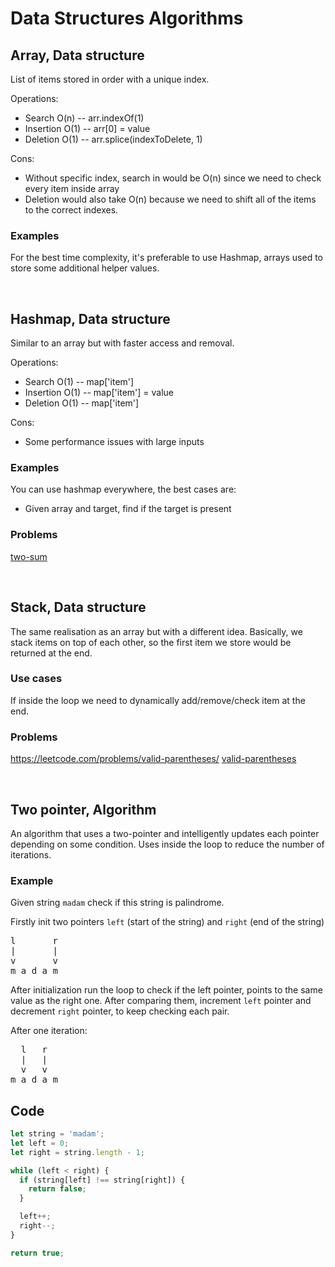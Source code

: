 # Data Structures Algorithms

## Array, Data structure <br>
List of items stored in order with a unique index.

Operations: <br>
* Search O(n) -- arr.indexOf(1) <br>
* Insertion O(1) -- arr[0] = value <br>
* Deletion O(1) -- arr.splice(indexToDelete, 1) <br>

Cons:
* Without specific index, search in would be O(n) since we need to check every item inside array <br>
* Deletion would also take O(n) because we need to shift all of the items to the correct indexes.

### Examples
For the best time complexity, it's preferable to use Hashmap, arrays used to store some additional helper values.

<br>

## Hashmap, Data structure
Similar to an array but with faster access and removal. <br>

Operations: <br>
* Search O(1) -- map['item'] <br>
* Insertion O(1) -- map['item'] = value <br>
* Deletion O(1) -- map['item'] <br>

Cons:
* Some performance issues with large inputs <br>

### Examples
You can use hashmap everywhere, the best cases are: 
* Given array and target, find if the target is present

### Problems <br>
[two-sum](https://leetcode.com/problems/two-sum/)

<br>

## Stack, Data structure <br>

The same realisation as an array but with a different idea. Basically, we stack items on top of each other, so the first item we store would be returned at the end.

### Use cases <br>
If inside the loop we need to dynamically add/remove/check item at the end.

### Problems <br>
https://leetcode.com/problems/valid-parentheses/
[valid-parentheses](https://leetcode.com/problems/valid-parentheses/)

<br>

## Two pointer, Algorithm

An algorithm that uses a two-pointer and intelligently updates each pointer depending on some condition. Uses inside the loop to reduce the number of iterations.

### Example

Given string `madam` check if this string is palindrome.

Firstly init two pointers `left` (start of the string) and `right` (end of the string) <br>

<pre>
l       r 
|       | 
v       v 
m a d a m
</pre>

After initialization run the loop to check if the left pointer, points to the same value as the right one. After comparing them, increment `left` pointer and decrement `right` pointer, to keep checking each pair. <br>

After one iteration: <br>

<pre>
  l   r 
  |   | 
  v   v 
m a d a m
</pre>

## Code

```js
let string = 'madam';
let left = 0;
let right = string.length - 1;

while (left < right) {
  if (string[left] !== string[right]) {
    return false;
  }

  left++;
  right--;
}

return true;
```







